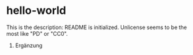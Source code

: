 # hello-world
This is the description: README is initialized.
Unlicense seems to be the most like "PD" or "CC0".
1. Ergänzung
